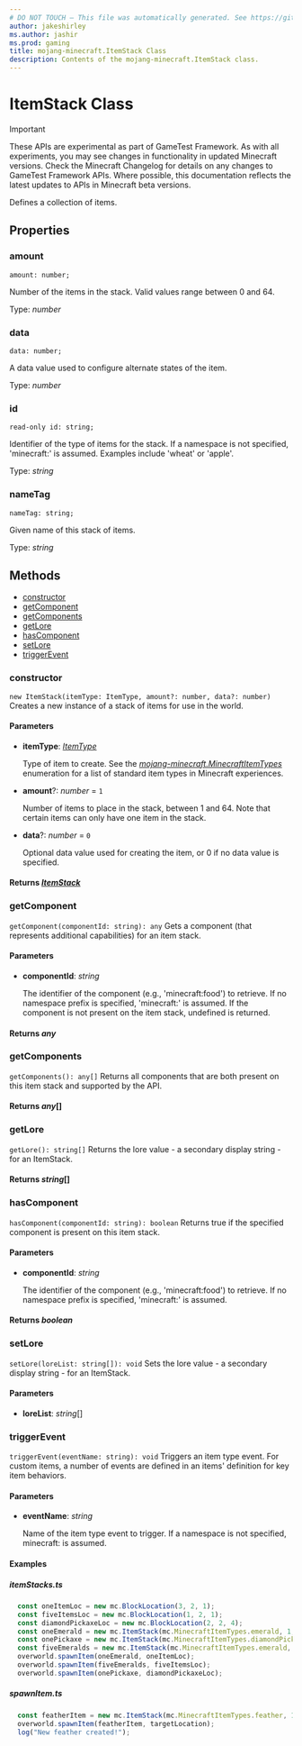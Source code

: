```yaml
---
# DO NOT TOUCH — This file was automatically generated. See https://github.com/Mojang/MinecraftApiDocsGenerator to modify descriptions, examples, etc.
author: jakeshirley
ms.author: jashir
ms.prod: gaming
title: mojang-minecraft.ItemStack Class
description: Contents of the mojang-minecraft.ItemStack class.
---
```

# ItemStack Class
>[!IMPORTANT]
>These APIs are experimental as part of GameTest Framework. As with all experiments, you may see changes in functionality in updated Minecraft versions. Check the Minecraft Changelog for details on any changes to GameTest Framework APIs. Where possible, this documentation reflects the latest updates to APIs in Minecraft beta versions.

Defines a collection of items.

## Properties

### **amount**
`amount: number;`

Number of the items in the stack. Valid values range between 0 and 64.

Type: *number*

### **data**
`data: number;`

A data value used to configure alternate states of the item.

Type: *number*

### **id**
`read-only id: string;`

Identifier of the type of items for the stack. If a namespace is not specified, 'minecraft:' is assumed. Examples include 'wheat' or 'apple'.

Type: *string*

### **nameTag**
`nameTag: string;`

Given name of this stack of items.

Type: *string*

## Methods
- [constructor](#constructor)
- [getComponent](#getcomponent)
- [getComponents](#getcomponents)
- [getLore](#getlore)
- [hasComponent](#hascomponent)
- [setLore](#setlore)
- [triggerEvent](#triggerevent)

### **constructor**
`
new ItemStack(itemType: ItemType, amount?: number, data?: number)
`
Creates a new instance of a stack of items for use in the world.

#### **Parameters**
- **itemType**: [*ItemType*](ItemType.md)
  
  Type of item to create. See the [*mojang-minecraft.MinecraftItemTypes*](../mojang-minecraft/MinecraftItemTypes.md) enumeration for a list of standard item types in Minecraft experiences.
- **amount**?: *number* = `1`
  
  Number of items to place in the stack, between 1 and 64. Note that certain items can only have one item in the stack.
- **data**?: *number* = `0`
  
  Optional data value used for creating the item, or 0 if no data value is specified.

#### **Returns** [*ItemStack*](ItemStack.md)

### **getComponent**
`
getComponent(componentId: string): any
`
Gets a component (that represents additional capabilities) for an item stack.

#### **Parameters**
- **componentId**: *string*
  
  The identifier of the component (e.g., 'minecraft:food') to retrieve. If no namespace prefix is specified, 'minecraft:' is assumed. If the component is not present on the item stack, undefined is returned.

#### **Returns** *any*

### **getComponents**
`
getComponents(): any[]
`
Returns all components that are both present on this item stack and supported by the API.

#### **Returns** *any*[]

### **getLore**
`
getLore(): string[]
`
Returns the lore value - a secondary display string - for an ItemStack.

#### **Returns** *string*[]

### **hasComponent**
`
hasComponent(componentId: string): boolean
`
Returns true if the specified component is present on this item stack.

#### **Parameters**
- **componentId**: *string*
  
  The identifier of the component (e.g., 'minecraft:food') to retrieve. If no namespace prefix is specified, 'minecraft:' is assumed.

#### **Returns** *boolean*

### **setLore**
`
setLore(loreList: string[]): void
`
Sets the lore value - a secondary display string - for an ItemStack.

#### **Parameters**
- **loreList**: *string*[]

### **triggerEvent**
`
triggerEvent(eventName: string): void
`
Triggers an item type event. For custom items, a number of events are defined in an items' definition for key item behaviors.

#### **Parameters**
- **eventName**: *string*
  
  Name of the item type event to trigger. If a namespace is not specified, minecraft: is assumed.

#### **Examples**
##### *itemStacks.ts*
```javascript
  const oneItemLoc = new mc.BlockLocation(3, 2, 1);
  const fiveItemsLoc = new mc.BlockLocation(1, 2, 1);
  const diamondPickaxeLoc = new mc.BlockLocation(2, 2, 4);
  const oneEmerald = new mc.ItemStack(mc.MinecraftItemTypes.emerald, 1, 0);
  const onePickaxe = new mc.ItemStack(mc.MinecraftItemTypes.diamondPickaxe, 1, 0);
  const fiveEmeralds = new mc.ItemStack(mc.MinecraftItemTypes.emerald, 5, 0);
  overworld.spawnItem(oneEmerald, oneItemLoc);
  overworld.spawnItem(fiveEmeralds, fiveItemsLoc);
  overworld.spawnItem(onePickaxe, diamondPickaxeLoc);
```
##### *spawnItem.ts*
```javascript
  const featherItem = new mc.ItemStack(mc.MinecraftItemTypes.feather, 1, 0);
  overworld.spawnItem(featherItem, targetLocation);
  log("New feather created!");
```
